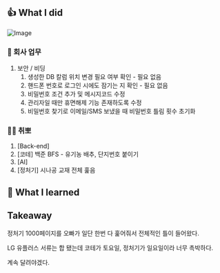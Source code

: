 ## 👍 What I did

![Image](https://i.imgur.com/x03SgYz.png)

### 💸 회사 업무
1. 보안 / 비딩 
   1. 생성한 DB 칼럼 위치 변경 필요 여부 확인 - 필요 없음
   2. 핸드폰 번호로 로그인 시에도 잠기는 지 확인 - 필요 없음
   3. 비밀번호 조건 추가 및 메시지코드 수정
   4. 관리자일 때만 휴면해제 기능 존재하도록 수정
   5. 비밀번호 찾기로 이메일/SMS 보냈을 때 비밀번호 틀림 횟수 초기화

### 👩‍💻 취뽀
1. [Back-end]
2. [코테] 백준 BFS - 유기농 배추, 단지번호 붙이기
3. [AI]
4. [정처기] 시나공 교재 전체 훑음
   
## 👊 What I learned
## Takeaway

정처기 1000페이지를 오빠가 일단 한번 다 훑어줘서 전체적인 틀이 들어왔다.

LG 유플러스 서류는 합 됐는데 코테가 토요일, 정처기가 일요일이라 너무 촉박하다.

계속 달려야겠다.